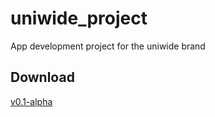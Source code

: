 # uniwide_project
 App development project for the uniwide brand

## Download
[v0.1-alpha](https://github.com/Zimmer550i/saad_project/releases/download/v0.1-alpha/app-release.apk)
